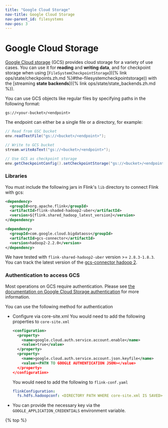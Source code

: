 ```yaml
---
title: "Google Cloud Storage"
nav-title: Google Cloud Storage
nav-parent_id: filesystems
nav-pos: 3
---
```

<!--
Licensed to the Apache Software Foundation (ASF) under one
or more contributor license agreements.  See the NOTICE file
distributed with this work for additional information
regarding copyright ownership.  The ASF licenses this file
to you under the Apache License, Version 2.0 (the
"License"); you may not use this file except in compliance
with the License.  You may obtain a copy of the License at

  http://www.apache.org/licenses/LICENSE-2.0

Unless required by applicable law or agreed to in writing,
software distributed under the License is distributed on an
"AS IS" BASIS, WITHOUT WARRANTIES OR CONDITIONS OF ANY
KIND, either express or implied.  See the License for the
specific language governing permissions and limitations
under the License.
-->

# Google Cloud Storage

[Google Cloud storage](https://cloud.google.com/storage) (GCS) provides cloud storage for a variety of use cases. You can use it for **reading** and **writing data**, and for checkpoint storage when using [`FileSystemCheckpointStorage`]({% link ops/state/checkpoints.zh.md %}#the-filesystemcheckpointstorage)) with the [streaming **state backends**]({% link ops/state/state_backends.zh.md %}).



You can use GCS objects like regular files by specifying paths in the following format:

```plain
gs://<your-bucket>/<endpoint>
```

The endpoint can either be a single file or a directory, for example:

```java
// Read from GSC bucket
env.readTextFile("gs://<bucket>/<endpoint>");

// Write to GCS bucket
stream.writeAsText("gs://<bucket>/<endpoint>");

// Use GCS as checkpoint storage
env.getCheckpointConfig().setCheckpointStorage("gs://<bucket>/<endpoint>");

```

### Libraries

You must include the following jars in Flink's `lib` directory to connect Flink with gcs:

```xml
<dependency>
  <groupId>org.apache.flink</groupId>
  <artifactId>flink-shaded-hadoop2-uber</artifactId>
  <version>${flink.shared_hadoop_latest_version}</version>
</dependency>

<dependency>
  <groupId>com.google.cloud.bigdataoss</groupId>
  <artifactId>gcs-connector</artifactId>
  <version>hadoop2-2.2.0</version>
</dependency>
```

We have tested with `flink-shared-hadoop2-uber` version >= `2.8.3-1.8.3`.
You can track the latest version of the [gcs-connector hadoop 2](https://storage.googleapis.com/hadoop-lib/gcs/gcs-connector-latest-hadoop2.jar).

### Authentication to access GCS

Most operations on GCS require authentication. Please see [the documentation on Google Cloud Storage authentication](https://cloud.google.com/storage/docs/authentication) for more information.

You can use the following method for authentication
* Configure via core-site.xml
  You would need to add the following properties to `core-site.xml`

  ```xml
  <configuration>
    <property>
      <name>google.cloud.auth.service.account.enable</name>
      <value>true</value>
    </property>
    <property>
      <name>google.cloud.auth.service.account.json.keyfile</name>
      <value><PATH TO GOOGLE AUTHENTICATION JSON></value>
    </property>
  </configuration>
  ```

  You would need to add the following to `flink-conf.yaml`

  ```yaml
  flinkConfiguration:
    fs.hdfs.hadoopconf: <DIRECTORY PATH WHERE core-site.xml IS SAVED>
  ```

* You can provide the necessary key via the `GOOGLE_APPLICATION_CREDENTIALS` environment variable.



{% top %}
